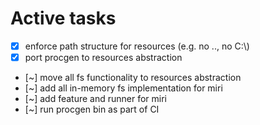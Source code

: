 # Active tasks

* [X] enforce path structure for resources (e.g. no .., no C:\\)
* [X] port procgen to resources abstraction
* [~] move all fs functionality to resources abstraction
* [~] add all in-memory fs implementation for miri
* [~] add feature and runner for miri
* [~] run procgen bin as part of CI
